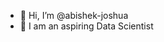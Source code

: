 - 👋 Hi, I’m @abishek-joshua
- 👀 I am an aspiring Data Scientist

<!---
abishek-joshua/abishek-joshua is a ✨ special ✨ repository because its `README.md` (this file) appears on your GitHub profile.
You can click the Preview link to take a look at your changes.
--->
